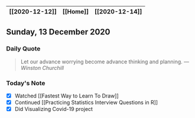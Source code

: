 | [[2020-12-12]] | [[Home]] | [[2020-12-14]] |
| :-: | :-: | :-: |

## Sunday, 13 December 2020

### Daily Quote
> Let our advance worrying become advance thinking and planning.
> &mdash; <cite>Winston Churchill</cite>

### Today's Note

- [x] Watched [[Fastest Way to Learn To Draw]]
- [x] Continued [[Practicing Statistics Interview Questions in R]]
- [x] Did Visualizing Covid-19 project